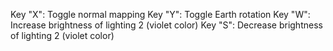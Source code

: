 Key "X": Toggle normal mapping
Key "Y": Toggle Earth rotation
Key "W": Increase brightness of lighting 2 (violet color)
Key "S": Decrease brightness of lighting 2 (violet color)
